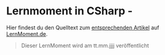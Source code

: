 # Lernmoment in CSharp - 

Hier findest du den Quelltext zum [entsprechenden Artikel](http://www.lernmoment.de/csharp-programmieren/tbd/) auf [LernMoment.de](http://www.lernmoment.de).

> Dieser LernMoment wird am tt.mm.jjjj veröffentlicht
